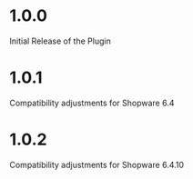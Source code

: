 # 1.0.0
Initial Release of the Plugin

# 1.0.1
Compatibility adjustments for Shopware 6.4

# 1.0.2
Compatibility adjustments for Shopware 6.4.10
